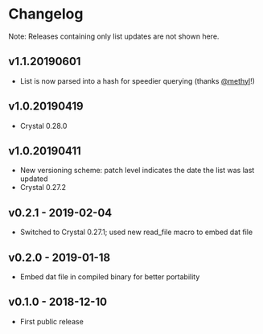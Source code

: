 # Changelog

Note: Releases containing only list updates are not shown here.

## v1.1.20190601

* List is now parsed into a hash for speedier querying (thanks [@methyl](https://github.com/methyl)!)

## v1.0.20190419

* Crystal 0.28.0

## v1.0.20190411

* New versioning scheme: patch level indicates the date the list was last updated
* Crystal 0.27.2

## v0.2.1 - 2019-02-04

* Switched to Crystal 0.27.1; used new read_file macro to embed dat file

## v0.2.0 - 2019-01-18

* Embed dat file in compiled binary for better portability

## v0.1.0 - 2018-12-10

* First public release
